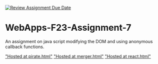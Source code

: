 [![Review Assignment Due Date](https://classroom.github.com/assets/deadline-readme-button-24ddc0f5d75046c5622901739e7c5dd533143b0c8e959d652212380cedb1ea36.svg)](https://classroom.github.com/a/Kv-XePEp)
# WebApps-F23-Assignment-7
An assignment on java script modifying the DOM and using anonymous callback functions.

["Hosted at pirate.html"]( https://44-563-webapps-f23.github.io/44563-webapps-f23-assignment7-S566637/pirate.html)
["Hosted at merger.html"]( https://44-563-webapps-f23.github.io/44563-webapps-f23-assignment7-S566637/merger.html)
["Hosted at react.html"]( https://44-563-webapps-f23.github.io/44563-webapps-f23-assignment7-S566637/react.html)